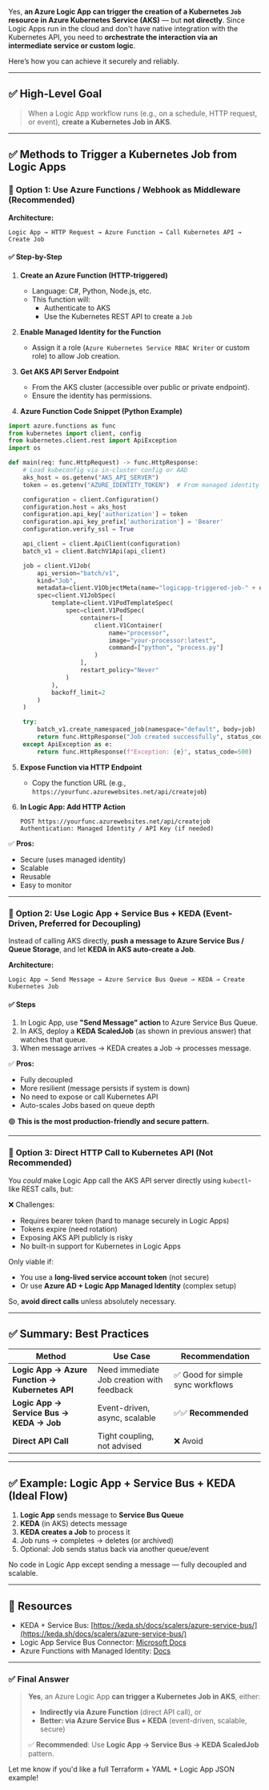 Yes, **an Azure Logic App can trigger the creation of a Kubernetes `Job` resource in Azure Kubernetes Service (AKS)** — but **not directly**. Since Logic Apps run in the cloud and don't have native integration with the Kubernetes API, you need to **orchestrate the interaction via an intermediate service or custom logic**.

Here’s how you can achieve it securely and reliably.

---

## ✅ High-Level Goal

> When a Logic App workflow runs (e.g., on a schedule, HTTP request, or event), **create a Kubernetes Job in AKS**.

---

## ✅ Methods to Trigger a Kubernetes Job from Logic Apps

### 🔹 **Option 1: Use Azure Functions / Webhook as Middleware (Recommended)**

**Architecture:**
```
Logic App → HTTP Request → Azure Function → Call Kubernetes API → Create Job
```

#### ✅ Step-by-Step

1. **Create an Azure Function (HTTP-triggered)**
   - Language: C#, Python, Node.js, etc.
   - This function will:
     - Authenticate to AKS
     - Use the Kubernetes REST API to create a `Job`

2. **Enable Managed Identity for the Function**
   - Assign it a role (`Azure Kubernetes Service RBAC Writer` or custom role) to allow Job creation.

3. **Get AKS API Server Endpoint**
   - From the AKS cluster (accessible over public or private endpoint).
   - Ensure the identity has permissions.

4. **Azure Function Code Snippet (Python Example)**

```python
import azure.functions as func
from kubernetes import client, config
from kubernetes.client.rest import ApiException
import os

def main(req: func.HttpRequest) -> func.HttpResponse:
    # Load kubeconfig via in-cluster config or AAD
    aks_host = os.getenv("AKS_API_SERVER")
    token = os.getenv("AZURE_IDENTITY_TOKEN")  # From managed identity

    configuration = client.Configuration()
    configuration.host = aks_host
    configuration.api_key['authorization'] = token
    configuration.api_key_prefix['authorization'] = 'Bearer'
    configuration.verify_ssl = True

    api_client = client.ApiClient(configuration)
    batch_v1 = client.BatchV1Api(api_client)

    job = client.V1Job(
        api_version="batch/v1",
        kind="Job",
        metadata=client.V1ObjectMeta(name="logicapp-triggered-job-" + os.urandom(4).hex(), namespace="default"),
        spec=client.V1JobSpec(
            template=client.V1PodTemplateSpec(
                spec=client.V1PodSpec(
                    containers=[
                        client.V1Container(
                            name="processor",
                            image="your-processor:latest",
                            command=["python", "process.py"]
                        )
                    ],
                    restart_policy="Never"
                )
            ),
            backoff_limit=2
        )
    )

    try:
        batch_v1.create_namespaced_job(namespace="default", body=job)
        return func.HttpResponse("Job created successfully", status_code=201)
    except ApiException as e:
        return func.HttpResponse(f"Exception: {e}", status_code=500)
```

5. **Expose Function via HTTP Endpoint**
   - Copy the function URL (e.g., `https://yourfunc.azurewebsites.net/api/createjob`)

6. **In Logic App: Add HTTP Action**
   ```http
   POST https://yourfunc.azurewebsites.net/api/createjob
   Authentication: Managed Identity / API Key (if needed)
   ```

✅ **Pros:**
- Secure (uses managed identity)
- Scalable
- Reusable
- Easy to monitor

---

### 🔹 **Option 2: Use Logic App + Service Bus + KEDA (Event-Driven, Preferred for Decoupling)**

Instead of calling AKS directly, **push a message to Azure Service Bus / Queue Storage**, and let **KEDA in AKS auto-create a Job**.

**Architecture:**
```
Logic App → Send Message → Azure Service Bus Queue → KEDA → Create Kubernetes Job
```

#### ✅ Steps

1. In Logic App, use **"Send Message" action** to Azure Service Bus Queue.
2. In AKS, deploy a **KEDA ScaledJob** (as shown in previous answer) that watches that queue.
3. When message arrives → KEDA creates a Job → processes message.

✅ **Pros:**
- Fully decoupled
- More resilient (message persists if system is down)
- No need to expose or call Kubernetes API
- Auto-scales Jobs based on queue depth

🟢 **This is the most production-friendly and secure pattern.**

---

### 🔹 **Option 3: Direct HTTP Call to Kubernetes API (Not Recommended)**

You *could* make Logic App call the AKS API server directly using `kubectl`-like REST calls, but:

❌ Challenges:
- Requires bearer token (hard to manage securely in Logic Apps)
- Tokens expire (need rotation)
- Exposing AKS API publicly is risky
- No built-in support for Kubernetes in Logic Apps

Only viable if:
- You use a **long-lived service account token** (not secure)
- Or use **Azure AD + Logic App Managed Identity** (complex setup)

So, **avoid direct calls** unless absolutely necessary.

---

## ✅ Summary: Best Practices

| Method | Use Case | Recommendation |
|-------|--------|----------------|
| **Logic App → Azure Function → Kubernetes API** | Need immediate Job creation with feedback | ✅ Good for simple sync workflows |
| **Logic App → Service Bus → KEDA → Job** | Event-driven, async, scalable | ✅✅ **Recommended** |
| **Direct API Call** | Tight coupling, not advised | ❌ Avoid |

---

## ✅ Example: Logic App + Service Bus + KEDA (Ideal Flow)

1. **Logic App** sends message to **Service Bus Queue**
2. **KEDA** (in AKS) detects message
3. **KEDA creates a Job** to process it
4. Job runs → completes → deletes (or archived)
5. Optional: Job sends status back via another queue/event

No code in Logic App except sending a message — fully decoupled and scalable.

---

## 🔗 Resources

- KEDA + Service Bus: [https://keda.sh/docs/scalers/azure-service-bus/](https://keda.sh/docs/scalers/azure-service-bus/)
- Logic App Service Bus Connector: [Microsoft Docs](https://learn.microsoft.com/en-us/connectors/servicebus/)
- Azure Functions with Managed Identity: [Docs](https://learn.microsoft.com/en-us/azure/app-service/scenario-secure-app-access-microsoft-graph-as-user?tabs=azure-resource-explorer%2Ccommand-line)

---

### ✅ Final Answer

> **Yes**, an Azure Logic App **can trigger a Kubernetes Job in AKS**, either:
>
> - **Indirectly via Azure Function** (direct API call), or  
> - **Better: via Azure Service Bus + KEDA** (event-driven, scalable, secure)
>
> ✅ **Recommended**: Use **Logic App → Service Bus → KEDA ScaledJob** pattern.

Let me know if you'd like a full Terraform + YAML + Logic App JSON example!
